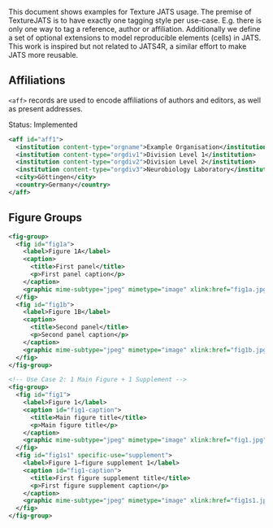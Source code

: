 This document shows examples for Texture JATS usage. The premise of TextureJATS is to have exactly one tagging style per use-case. E.g. there is only one way to tag a reference, author or affiliation. Additionally we define a set of optional extensions to model reproducible elements (cells) in JATS. This work is inspired but not related to JATS4R, a similar effort to make JATS more reusable.

## Affiliations

`<aff>` records are used to encode affiliations of authors and editors, as well as present addresses.

Status: Implemented

```xml
<aff id="aff1">
  <institution content-type="orgname">Example Organisation</institution>
  <institution content-type="orgdiv1">Division Level 1</institution>
  <institution content-type="orgdiv2">Division Level 2</institution>
  <institution content-type="orgdiv3">Neurobiology Laboratory</institution>
  <city>Göttingen</city>
  <country>Germany</country>
</aff>
```

## Figure Groups

```xml
<fig-group>
  <fig id="fig1a">
    <label>Figure 1A</label>
    <caption>
      <title>First panel</title>
      <p>First panel caption</p>
    </caption>
    <graphic mime-subtype="jpeg" mimetype="image" xlink:href="fig1a.jpg" />
  </fig>
  <fig id="fig1b">
    <label>Figure 1B</label>
    <caption>
      <title>Second panel</title>
      <p>Second panel caption</p>
    </caption>
    <graphic mime-subtype="jpeg" mimetype="image" xlink:href="fig1b.jpg" />
  </fig>
</fig-group>

<!-- Use Case 2: 1 Main Figure + 1 Supplement -->
<fig-group>
  <fig id="fig1">
    <label>Figure 1</label>
    <caption id="fig1-caption">
      <title>Main figure title</title>
      <p>Main figure title</p>
    </caption>
    <graphic mime-subtype="jpeg" mimetype="image" xlink:href="fig1.jpg" />
  </fig>
  <fig id="fig1s1" specific-use="supplement">
    <label>Figure 1–figure supplement 1</label>
    <caption id="fig1-caption">
      <title>First figure supplement title</title>
      <p>First figure supplement caption</p>
    </caption>
    <graphic mime-subtype="jpeg" mimetype="image" xlink:href="fig1s1.jpg" />
  </fig>
</fig-group>
```
